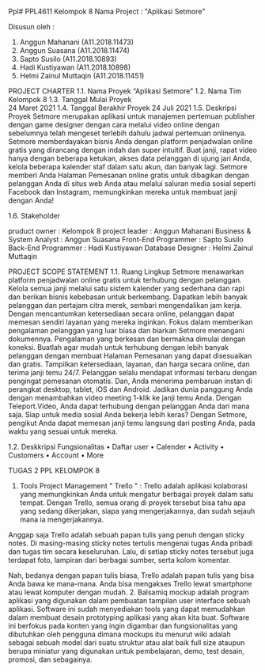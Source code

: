Ppl# PPL4611 
Kelompok 8
Nama Project : "Aplikasi Setmore"

Disusun oleh :
1.	Anggun Mahanani		(A11.2018.11473)
2.	Anggun Suasana		(A11.2018.11474)
3.	Sapto Susilo			(A11.2018.10893)
4.	Hadi Kustiyawan		(A11.2018.10898)
5.	Helmi Zainul Muttaqin		(A11.2018.11451)



PROJECT CHARTER
1.1.	Nama Proyek
“Aplikasi Setmore” 
1.2.	Nama Tim		
Kelompok 8
1.3.	Tanggal Mulai Proyek 	
24 Maret 2021
1.4.	Tanggal Berakhir Proyek 
24 Juli 2021
1.5.	Deskripsi Proyek
Setmore merupakan aplikasi untuk manajemen pertemuan publisher dengan game designer dengan cara  melalui video online dengan sebelumnya telah mengeset terlebih dahulu jadwal pertemuan onlinenya. Setmore memberdayakan bisnis Anda dengan platform penjadwalan online gratis yang dirancang dengan indah dan super intuitif. Buat janji, rapat video hanya dengan beberapa ketukan, akses data pelanggan di ujung jari Anda, kelola beberapa kalender staf dalam satu akun, dan banyak lagi. Setmore memberi Anda Halaman Pemesanan online gratis untuk dibagikan dengan pelanggan Anda di situs web Anda atau melalui saluran media sosial seperti Facebook dan Instagram, memungkinkan mereka untuk membuat janji dengan Anda!

1.6.	Stakeholder

pruduct owner		: Kelompok 8
project leader		: Anggun Mahanani
Business & System Analyst	: Anggun Suasana
Front-End Programmer	: Sapto Susilo
Back-End Programmer	: Hadi Kustiyawan
Database Designer		: Helmi Zainul Muttaqin	

PROJECT SCOPE STATEMENT
1.1.	Ruang Lingkup
Setmore menawarkan platform penjadwalan online gratis untuk terhubung dengan pelanggan. Kelola semua janji melalui satu sistem kalender yang sederhana dan rapi dan berikan bisnis kebebasan untuk berkembang. Dapatkan lebih banyak pelanggan dan pertajam citra merek, sembari mengendalikan jam kerja. Dengan mencantumkan ketersediaan secara online,
pelanggan dapat memesan sendiri layanan yang mereka inginkan. Fokus dalam memberikan pengalaman pelanggan yang luar biasa dan biarkan Setmore menangani dokumennya. Pengalaman yang berkesan dan bermakna dimulai dengan koneksi. Buatlah agar mudah untuk terhubung dengan lebih banyak pelanggan dengan membuat Halaman Pemesanan yang dapat disesuaikan dan gratis. Tampilkan ketersediaan, layanan, dan harga  secara online, dan terima janji temu 24/7. Pelanggan selalu mendapat informasi terbaru dengan pengingat pemesanan otomatis. Dan, Anda menerima pembaruan instan di perangkat desktop, tablet, iOS dan Android. Jadikan dunia panggung Anda dengan menambahkan video meeting 1-klik ke janji temu Anda. Dengan Teleport.Video, Anda dapat terhubung dengan pelanggan Anda dari mana saja. Siap untuk media sosial Anda bekerja lebih keras? Dengan Setmore, pengikut Anda dapat memesan janji temu langsung dari posting Anda, pada waktu yang sesuai untuk mereka.

1.2.	Deskkripsi Fungsionalitas
•	Daftar user
•	Calender
•	Activity
•	Customers
•	Account
•	More




TUGAS 2 PPL KELOMPOK 8

1. Tools Project Management " Trello " :
Trello adalah aplikasi kolaborasi yang memungkinkan Anda untuk mengatur berbagai proyek dalam satu tempat. Dengan Trello, semua orang di proyek tersebut bisa tahu apa yang sedang dikerjakan, siapa yang mengerjakannya, dan sudah sejauh mana ia mengerjakannya.

Anggap saja Trello adalah sebuah papan tulis yang penuh dengan sticky notes. Di masing-masing sticky notes tertulis mengenai tugas Anda pribadi dan tugas tim secara keseluruhan. Lalu, di setiap sticky notes tersebut juga terdapat foto, lampiran dari berbagai sumber, serta kolom komentar.

Nah, bedanya dengan papan tulis biasa, Trello adalah papan tulis yang bisa Anda bawa ke mana-mana. Anda bisa mengakses Trello lewat smartphone atau lewat komputer dengan mudah.
2. Balsamiq mockup adalah program aplikasi yang digunakan dalam pembuatan tampilan user interface sebuah aplikasi. Software ini sudah menyediakan tools yang dapat memudahkan dalam membuat desain prototyping aplikasi yang akan kita buat. Software ini berfokus pada konten yang ingin digambar dan fungsionalitas yang dibutuhkan oleh pengguna dimana mockups itu menurut wiki adalah sebagai sebuah model dari suatu struktur atau alat baik full size ataupun berupa miniatur yang digunakan untuk pembelajaran, demo, test desain, promosi, dan sebagainya.
